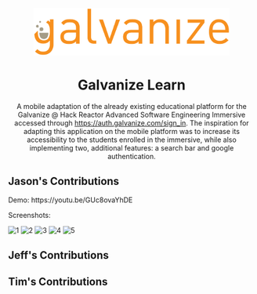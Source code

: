 <div align="center">
  <img alt="Logo" src="./logo.png" width="400" />
</div>
<h1 align="center">
  Galvanize Learn
</h1>
<p align="center">
  A mobile adaptation of the already existing educational platform for the Galvanize @ Hack Reactor Advanced Software Engineering Immersive accessed through <a href="https://auth.galvanize.com/sign_in" target="_blank">https://auth.galvanize.com/sign_in</a>. The inspiration for adapting this application on the mobile platform was to increase its accessibility to the students enrolled in the immersive, while also implementing two, additional features: a search bar and google authentication.
</p>

## Jason's Contributions

<p float="left">
  Demo: https://youtu.be/GUc8ovaYhDE
</p>
<p float="left">
  Screenshots:
</p>

![1](./screenshots/jason1)
![2](./screenshots/jason2)
![3](./screenshots/jason3)
![4](./screenshots/jason4)
![5](./screenshots/jason5)

## Jeff's Contributions

## Tim's Contributions

